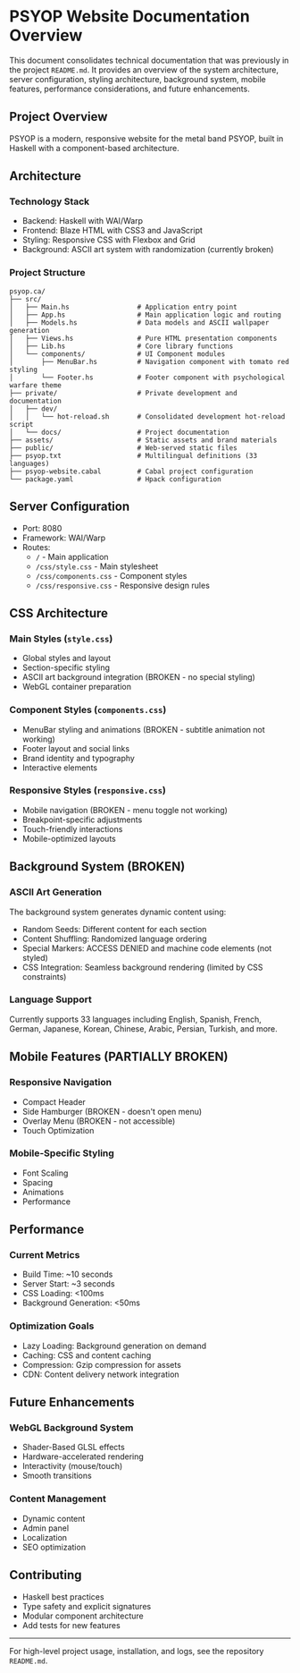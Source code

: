 # PSYOP Website Documentation Overview

This document consolidates technical documentation that was previously in the project `README.md`. It provides an overview of the system architecture, server configuration, styling architecture, background system, mobile features, performance considerations, and future enhancements.

## Project Overview

PSYOP is a modern, responsive website for the metal band PSYOP, built in Haskell with a component-based architecture.

## Architecture

### Technology Stack
- Backend: Haskell with WAI/Warp
- Frontend: Blaze HTML with CSS3 and JavaScript
- Styling: Responsive CSS with Flexbox and Grid
- Background: ASCII art system with randomization (currently broken)

### Project Structure
```
psyop.ca/
├── src/
│   ├── Main.hs                 # Application entry point
│   ├── App.hs                  # Main application logic and routing
│   ├── Models.hs               # Data models and ASCII wallpaper generation
│   ├── Views.hs                # Pure HTML presentation components
│   ├── Lib.hs                  # Core library functions
│   └── components/             # UI Component modules
│       ├── MenuBar.hs          # Navigation component with tomato red styling
│       └── Footer.hs           # Footer component with psychological warfare theme
├── private/                    # Private development and documentation
│   ├── dev/
│   │   └── hot-reload.sh       # Consolidated development hot-reload script
│   └── docs/                   # Project documentation
├── assets/                     # Static assets and brand materials
├── public/                     # Web-served static files
├── psyop.txt                   # Multilingual definitions (33 languages)
├── psyop-website.cabal         # Cabal project configuration
└── package.yaml                # Hpack configuration
```

## Server Configuration

- Port: 8080
- Framework: WAI/Warp
- Routes:
  - `/` - Main application
  - `/css/style.css` - Main stylesheet
  - `/css/components.css` - Component styles
  - `/css/responsive.css` - Responsive design rules

## CSS Architecture

### Main Styles (`style.css`)
- Global styles and layout
- Section-specific styling
- ASCII art background integration (BROKEN - no special styling)
- WebGL container preparation

### Component Styles (`components.css`)
- MenuBar styling and animations (BROKEN - subtitle animation not working)
- Footer layout and social links
- Brand identity and typography
- Interactive elements

### Responsive Styles (`responsive.css`)
- Mobile navigation (BROKEN - menu toggle not working)
- Breakpoint-specific adjustments
- Touch-friendly interactions
- Mobile-optimized layouts

## Background System (BROKEN)

### ASCII Art Generation
The background system generates dynamic content using:
- Random Seeds: Different content for each section
- Content Shuffling: Randomized language ordering
- Special Markers: ACCESS DENIED and machine code elements (not styled)
- CSS Integration: Seamless background rendering (limited by CSS constraints)

### Language Support
Currently supports 33 languages including English, Spanish, French, German, Japanese, Korean, Chinese, Arabic, Persian, Turkish, and more.

## Mobile Features (PARTIALLY BROKEN)

### Responsive Navigation
- Compact Header
- Side Hamburger (BROKEN - doesn't open menu)
- Overlay Menu (BROKEN - not accessible)
- Touch Optimization

### Mobile-Specific Styling
- Font Scaling
- Spacing
- Animations
- Performance

## Performance

### Current Metrics
- Build Time: ~10 seconds
- Server Start: ~3 seconds
- CSS Loading: <100ms
- Background Generation: <50ms

### Optimization Goals
- Lazy Loading: Background generation on demand
- Caching: CSS and content caching
- Compression: Gzip compression for assets
- CDN: Content delivery network integration

## Future Enhancements

### WebGL Background System
- Shader-Based GLSL effects
- Hardware-accelerated rendering
- Interactivity (mouse/touch)
- Smooth transitions

### Content Management
- Dynamic content
- Admin panel
- Localization
- SEO optimization

## Contributing

- Haskell best practices
- Type safety and explicit signatures
- Modular component architecture
- Add tests for new features

---

For high-level project usage, installation, and logs, see the repository `README.md`.


